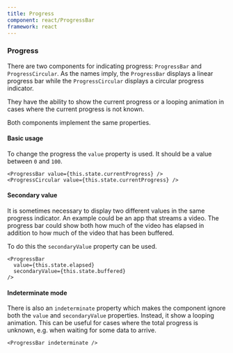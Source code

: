 ```yaml
---
title: Progress
component: react/ProgressBar
framework: react
---
```


### Progress

There are two components for indicating progress: `ProgressBar` and `ProgressCircular`. As the names imply, the `ProgressBar` displays a linear progress bar while the `ProgressCircular` displays a circular progress indicator.

They have the ability to show the current progress or a looping animation in cases where the current progress is not known.

Both components implement the same properties.

#### Basic usage

To change the progress the `value` property is used. It should be a value between `0` and `100`.

```
<ProgressBar value={this.state.currentProgress} />
<ProgressCircular value={this.state.currentProgress} />
```


#### Secondary value

It is sometimes necessary to display two different values in the same progress indicator. An example could be an app that streams a video. The progress bar could show both how much of the video has elapsed in addition to how much of the video that has been buffered.

To do this the `secondaryValue` property can be used.

```
<ProgressBar
  value={this.state.elapsed}
  secondaryValue={this.state.buffered}
/>
```

#### Indeterminate mode

There is also an `indeterminate` property which makes the component ignore both the `value` and `secondaryValue` properties. Instead, it show a looping animation. This can be useful for cases where the total progress is unknown, e.g. when waiting for some data to arrive.

```
<ProgressBar indeterminate />
```
